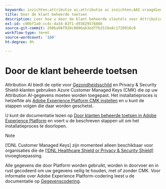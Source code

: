 ```yaml
---
keywords: inzichten;attributie ai;attributie ai inzichten;AAI vraagdienst;attributie vragen;attributie scores; klant beheerde sleutels in AAI
title: Door de klant beheerde toetsen
description: Leer hoe u door de klant beheerde sleutels voor Attribution AI instelt.
exl-id: c00bf1a0-cc4c-4a34-83f1-d93829576866
source-git-commit: 260ba98f920c8006ab3ed7fb2519a8c1720916c8
workflow-type: tm+mt
source-wordcount: '168'
ht-degree: 0%

---
```


# Door de klant beheerde toetsen

Attribution AI biedt de optie voor [Gezondheidsschild](https://www.adobe.com/trust/compliance/hipaa-ready.html) en Privacy &amp; Security Shield-klanten gebruiken Azure Customer Managed Keys (CMK) die op uw Attribution AI-gegevens moeten worden toegepast. Het installatieproces is hetzelfde als [Adobe Experience Platform CMK instellen](../../../landing/governance-privacy-security/customer-managed-keys/overview.md) en u kunt de stappen volgen die daar worden geschetst.

U kunt de documentatie lezen op [Door klanten beheerde toetsen in Adobe Experience Platform](../../../landing/governance-privacy-security/encryption.md) en voert u de beschreven stappen uit om het installatieproces te doorlopen.

>[!NOTE]
>
>[!DNL Customer Managed Keys] zijn momenteel alleen beschikbaar voor organisaties die de [[!DNL Healthcare Shield or Privacy & Security Shield]](https://experienceleague.adobe.com/docs/blueprints-learn/architecture/vertical-blueprints/healthcare-vertical.html%3Flang%3Den) invoegtoepassing.

Alle gegevens die door Platform worden gebruikt, worden in doorvoer en in rust gecodeerd om uw gegevens veilig te houden, met of zonder CMK. Voor informatie over Adobe Experience Platform-codering leest u de documentatie op [Gegevenscodering](../../../landing/governance-privacy-security/encryption.md).
